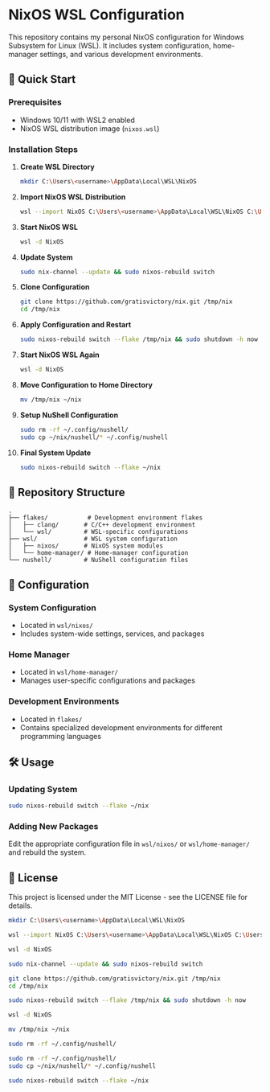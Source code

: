 # NixOS WSL Configuration

This repository contains my personal NixOS configuration for Windows Subsystem for Linux (WSL). It includes system configuration, home-manager settings, and various development environments.

## 🚀 Quick Start

### Prerequisites
- Windows 10/11 with WSL2 enabled
- NixOS WSL distribution image (`nixos.wsl`)

### Installation Steps

1. **Create WSL Directory**
   ```bash
   mkdir C:\Users\<username>\AppData\Local\WSL\NixOS
   ```

2. **Import NixOS WSL Distribution**
   ```bash
   wsl --import NixOS C:\Users\<username>\AppData\Local\WSL\NixOS C:\Users\<username>\Downloads\nixos.wsl --version 2
   ```

3. **Start NixOS WSL**
   ```bash
   wsl -d NixOS
   ```

4. **Update System**
   ```bash
   sudo nix-channel --update && sudo nixos-rebuild switch
   ```

5. **Clone Configuration**
   ```bash
   git clone https://github.com/gratisvictory/nix.git /tmp/nix
   cd /tmp/nix
   ```

6. **Apply Configuration and Restart**
   ```bash
   sudo nixos-rebuild switch --flake /tmp/nix && sudo shutdown -h now
   ```

7. **Start NixOS WSL Again**
   ```bash
   wsl -d NixOS
   ```

8. **Move Configuration to Home Directory**
   ```bash
   mv /tmp/nix ~/nix
   ```

9. **Setup NuShell Configuration**
   ```bash
   sudo rm -rf ~/.config/nushell/
   sudo cp ~/nix/nushell/* ~/.config/nushell
   ```

10. **Final System Update**
    ```bash
    sudo nixos-rebuild switch --flake ~/nix
    ```

## 📁 Repository Structure

```
.
├── flakes/           # Development environment flakes
│   ├── clang/       # C/C++ development environment
│   └── wsl/         # WSL-specific configurations
├── wsl/             # WSL system configuration
│   ├── nixos/       # NixOS system modules
│   └── home-manager/ # Home-manager configuration
└── nushell/         # NuShell configuration files
```

## 🔧 Configuration

### System Configuration
- Located in `wsl/nixos/`
- Includes system-wide settings, services, and packages

### Home Manager
- Located in `wsl/home-manager/`
- Manages user-specific configurations and packages

### Development Environments
- Located in `flakes/`
- Contains specialized development environments for different programming languages

## 🛠️ Usage

### Updating System
```bash
sudo nixos-rebuild switch --flake ~/nix
```

### Adding New Packages
Edit the appropriate configuration file in `wsl/nixos/` or `wsl/home-manager/` and rebuild the system.

## 📝 License

This project is licensed under the MIT License - see the LICENSE file for details.

```bash
mkdir C:\Users\<username>\AppData\Local\WSL\NixOS
```

```bash
wsl --import NixOS C:\Users\<username>\AppData\Local\WSL\NixOS C:\Users\<username>\Downloads\nixos.wsl --version 2
```

```bash
wsl -d NixOS
```

```bash
sudo nix-channel --update && sudo nixos-rebuild switch
```

```bash
git clone https://github.com/gratisvictory/nix.git /tmp/nix
cd /tmp/nix
```

```bash
sudo nixos-rebuild switch --flake /tmp/nix && sudo shutdown -h now
```

```bash
wsl -d NixOS
```

```bash
mv /tmp/nix ~/nix
```

```bash
sudo rm -rf ~/.config/nushell/
```

```bash
sudo rm -rf ~/.config/nushell/
sudo cp ~/nix/nushell/* ~/.config/nushell
```

```bash
sudo nixos-rebuild switch --flake ~/nix
```

